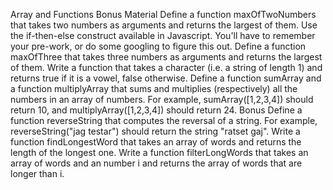 Array and Functions Bonus Material
Define a function maxOfTwoNumbers that takes two numbers as arguments and returns the largest of them. Use the if-then-else construct available in Javascript. You'll have to remember your pre-work, or do some googling to figure this out.
Define a function maxOfThree that takes three numbers as arguments and returns the largest of them.
Write a function that takes a character (i.e. a string of length 1) and returns true if it is a vowel, false otherwise.
Define a function sumArray and a function multiplyArray that sums and multiplies (respectively) all the numbers in an array of numbers. For example, sumArray([1,2,3,4]) should return 10, and multiplyArray([1,2,3,4]) should return 24.
Bonus
Define a function reverseString that computes the reversal of a string. For example, reverseString("jag testar") should return the string "ratset gaj".
Write a function findLongestWord that takes an array of words and returns the length of the longest one.
Write a function filterLongWords that takes an array of words and an number i and returns the array of words that are longer than i.
